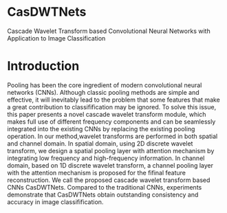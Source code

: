 # CasDWTNets
Cascade Wavelet Transform based Convolutional Neural Networks with Application to Image Classification
# Introduction
Pooling has been the core ingredient of modern convolutional neural networks (CNNs). Although classic pooling methods are simple and effective, it will inevitably lead to the problem that some features that make a great contribution to classifification may be ignored. To solve this issue, this paper presents a novel cascade wavelet transform module, which makes full use of different frequency components and can be seamlessly integrated into the existing CNNs by replacing the existing pooling operation. In our method,wavelet transforms are performed in both spatial and channel domain. In spatial domain, using 2D discrete wavelet transform, we design a spatial pooling layer with attention mechanism by integrating low frequency and high-frequency information. In channel domain, based on 1D discrete wavelet transform, a channel pooling layer with the attention mechanism is proposed for the fifinal feature reconstruction. We call the proposed cascade wavelet transform based CNNs CasDWTNets. Compared to the traditional CNNs, experiments demonstrate that CasDWTNets obtain outstanding consistency and accuracy in image classifification. 
